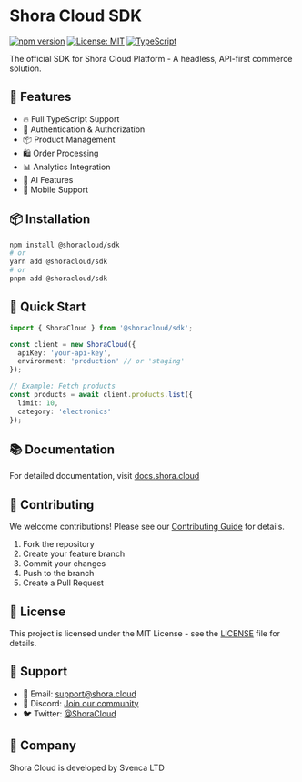 # Shora Cloud SDK

[![npm version](https://img.shields.io/npm/v/@shoracloud/sdk.svg?style=flat)](https://www.npmjs.com/package/@shoracloud/sdk)
[![License: MIT](https://img.shields.io/badge/License-MIT-yellow.svg)](https://opensource.org/licenses/MIT)
[![TypeScript](https://img.shields.io/badge/TypeScript-Ready-blue.svg)](https://www.typescriptlang.org/)

The official SDK for Shora Cloud Platform - A headless, API-first commerce solution.

## 🚀 Features

- 🔥 Full TypeScript Support
- 🔐 Authentication & Authorization
- 📦 Product Management
- 🛍️ Order Processing
- 📊 Analytics Integration
- 🤖 AI Features
- 📱 Mobile Support

## 📦 Installation

```bash
npm install @shoracloud/sdk
# or
yarn add @shoracloud/sdk
# or
pnpm add @shoracloud/sdk
```

## 🔧 Quick Start

```typescript
import { ShoraCloud } from '@shoracloud/sdk';

const client = new ShoraCloud({
  apiKey: 'your-api-key',
  environment: 'production' // or 'staging'
});

// Example: Fetch products
const products = await client.products.list({
  limit: 10,
  category: 'electronics'
});
```

## 📚 Documentation

For detailed documentation, visit [docs.shora.cloud](https://docs.shora.cloud)

## 🤝 Contributing

We welcome contributions! Please see our [Contributing Guide](CONTRIBUTING.md) for details.

1. Fork the repository
2. Create your feature branch
3. Commit your changes
4. Push to the branch
5. Create a Pull Request

## 📝 License

This project is licensed under the MIT License - see the [LICENSE](LICENSE) file for details.

## 🌟 Support

- 📧 Email: support@shora.cloud
- 💬 Discord: [Join our community](https://discord.gg/shoracloud)
- 🐦 Twitter: [@ShoraCloud](https://twitter.com/shoracloud)

## 🏢 Company

Shora Cloud is developed by Svenca LTD
